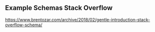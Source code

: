 ## Example Schemas Stack Overflow

https://www.brentozar.com/archive/2018/02/gentle-introduction-stack-overflow-schema/